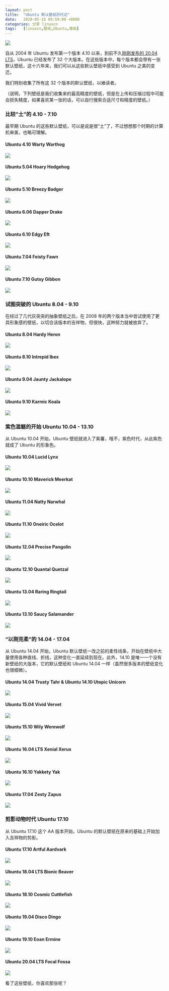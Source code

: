 ```yaml
---
layout: post
title:	"Ubuntu 默认壁纸历代记"
date:	2020-05-16 09:59:00 +0800 
categories:	分享 linuxcn 
tags:	[linuxcn,壁纸,Ubuntu,墙纸]
---
```



![](/Asserts/Images//attachment/album/202005/16/160851k7tzee7lo6qsz77f.jpg)


自从 2004 年 Ubuntu 发布第一个版本 4.10 以来，到前不久[刚刚发布的 20.04 LTS](/article-12142-1.html)，Ubuntu 已经发布了 32 个大版本。在这些版本中，每个版本都会带有一张默认壁纸，这十六年来，我们可以从这些默认壁纸中感受到 Ubuntu 之美的变迁。


我们特别收集了所有这 32 个版本的默认壁纸，以飨读者。


（说明，下列壁纸是我们收集来的最高精度的壁纸，但是在上传和压缩过程中可能会损失精度，如果喜欢某一张的话，可以自行搜索合适尺寸和精度的壁纸。）






### 比较”土”的 4.10 - 7.10


最早期 Ubuntu 的这些默认壁纸，可以是说是很“土”了，不过想想那个时期的计算机审美，也略可理解。


#### Ubuntu 4.10 Warty Warthog


![](/Asserts/Images//attachment/album/202005/16/091130ffkyk94q9q2zpg52.jpg)


#### Ubuntu 5.04 Hoary Hedgehog


![](/Asserts/Images//attachment/album/202005/16/091210azzp7lv0kk2k2w07.jpg)


#### Ubuntu 5.10 Breezy Badger


![](/Asserts/Images//attachment/album/202005/16/091237zriw5mmirvrnvafr.jpg)


#### Ubuntu 6.06 Dapper Drake


![](/Asserts/Images//attachment/album/202005/16/091305taw6ledfsx10dcf1.jpg)


#### Ubuntu 6.10 Edgy Eft


![](/Asserts/Images//attachment/album/202005/16/091334aiuwejtfetezbuyd.jpg)


#### Ubuntu 7.04 Feisty Fawn


![](/Asserts/Images//attachment/album/202005/16/091404vfgg7w7ui1733niv.jpg)


#### Ubuntu 7.10 Gutsy Gibbon


![](/Asserts/Images//attachment/album/202005/16/091432pdmh10uq0urd1d5p.jpg)


### 试图突破的 Ubuntu 8.04 - 9.10


在经过了几代灰突突的抽象壁纸之后，在 2008 年的两个版本当中尝试使用了更具形象感的壁纸，以切合该版本的吉祥物，但很快，这种努力就被放弃了。


#### Ubuntu 8.04 Hardy Heron


![](/Asserts/Images//attachment/album/202005/16/091858r3133gzgzyim1lvh.jpg)


#### Ubuntu 8.10 Intrepid Ibex


![](/Asserts/Images//attachment/album/202005/16/091932sk2oghwt8zoxwsih.jpg)


#### Ubuntu 9.04 Jaunty Jackalope


![](/Asserts/Images//attachment/album/202005/16/092011w443fbev34814h39.jpg)


#### Ubuntu 9.10 Karmic Koala


![](/Asserts/Images//attachment/album/202005/16/092041f3uyr7hhhjczhhhy.jpg)


### 紫色滥觞的开始 Ubuntu 10.04 - 13.10


从 Ubuntu 10.04 开始，Ubuntu 壁纸就进入了紫薯，哦不，紫色时代，从此紫色就成了 Ubuntu 的形象色。


#### Ubuntu 10.04 Lucid Lynx


![](/Asserts/Images//attachment/album/202005/16/092506buh3m67mu6h0ufp3.jpg)


#### Ubuntu 10.10 Maverick Meerkat


![](/Asserts/Images//attachment/album/202005/16/092539avih34ih335lj0qt.jpg)


#### Ubuntu 11.04 Natty Narwhal


![](/Asserts/Images//attachment/album/202005/16/092620w2btm2o0ou8af04b.jpg)


#### Ubuntu 11.10 Oneiric Ocelot


![](/Asserts/Images//attachment/album/202005/16/092707ui0uchiygcy2aqqh.jpg)


#### Ubuntu 12.04 Precise Pangolin


![](/Asserts/Images//attachment/album/202005/16/092738t8l051yxmzmyz3cd.jpg)


#### Ubuntu 12.10 Quantal Quetzal


![](/Asserts/Images//attachment/album/202005/16/092822rppywy4bh555ok05.jpg)


#### Ubuntu 13.04 Raring Ringtail


![](/Asserts/Images//attachment/album/202005/16/092909n8b4080yl8g9hhzy.jpg)


#### Ubuntu 13.10 Saucy Salamander


![](/Asserts/Images//attachment/album/202005/16/092941ggtzoo9tlp41lm1l.jpg)


### “以刚克柔”的 14.04 - 17.04


从 Ubuntu 14.04 开始，Ubuntu 默认壁纸一改之前的柔性线条，开始在壁纸中大量使用各种直线、折线，这种变化一直延续到现在。此外，14.10 是唯一一个没有新壁纸的大版本，它的默认壁纸和 Ubuntu 14.04 一样（虽然很多版本的壁纸变化也很细微）。


#### Ubuntu 14.04 Trusty Tahr & Ubuntu 14.10 Utopic Unicorn


![](/Asserts/Images//attachment/album/202005/16/093528s0xtkfb1yeyenfnz.jpg)


#### Ubuntu 15.04 Vivid Vervet


![](/Asserts/Images//attachment/album/202005/16/093622oy3txcl2cdpdxpdl.jpg)


#### Ubuntu 15.10 Wily Werewolf


![](/Asserts/Images//attachment/album/202005/16/093656h6wjd2jmp8i2zjww.jpg)


#### Ubuntu 16.04 LTS Xenial Xerus


![](/Asserts/Images//attachment/album/202005/16/093735f7d27i21671m21we.jpg)


#### Ubuntu 16.10 Yakkety Yak


![](/Asserts/Images//attachment/album/202005/16/093808mvvqa5ivroprpgvj.jpg)


#### Ubuntu 17.04 Zesty Zapus


![](/Asserts/Images//attachment/album/202005/16/093923flwohwolos1ljeaz.jpg)


### 剪影动物时代 Ubuntu 17.10


从 Ubuntu 17.10 这个 AA 版本开始，Ubuntu 的默认壁纸在原来的基础上开始加入吉祥物的剪影。


#### Ubuntu 17.10 Artful Aardvark


![](/Asserts/Images//attachment/album/202005/16/094147uxcxisxx99ccpssz.jpg)


#### Ubuntu 18.04 LTS Bionic Beaver


![](/Asserts/Images//attachment/album/202005/16/094220kzntlefj05gtipx0.jpg)


#### Ubuntu 18.10 Cosmic Cuttlefish


![](/Asserts/Images//attachment/album/202005/16/094248u04l0yj04j40ygz0.jpg)


#### Ubuntu 19.04 Disco Dingo


![](/Asserts/Images//attachment/album/202005/16/094331sghatqx2v3luul2a.jpg)


#### Ubuntu 19.10 Eoan Ermine


![](/Asserts/Images//attachment/album/202005/16/094404chc0hcekq5mzqqwa.jpg)


#### Ubuntu 20.04 LTS Focal Fossa


![](/Asserts/Images//attachment/album/202005/16/094517y0zu1i904dpj2u2o.jpg)


看了这些壁纸，你喜欢那张呢？
